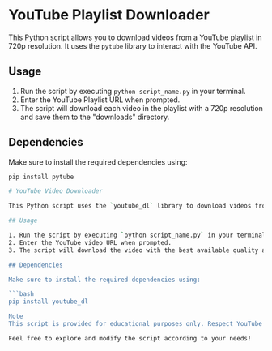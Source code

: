 # YouTube Playlist Downloader

This Python script allows you to download videos from a YouTube playlist in 720p resolution. It uses the `pytube` library to interact with the YouTube API.

## Usage

1. Run the script by executing `python script_name.py` in your terminal.
2. Enter the YouTube Playlist URL when prompted.
3. The script will download each video in the playlist with a 720p resolution and save them to the "downloads" directory.

## Dependencies

Make sure to install the required dependencies using:

```bash
pip install pytube

# YouTube Video Downloader

This Python script uses the `youtube_dl` library to download videos from YouTube. It provides a simple command-line interface for users to input the video URL and download the video with the best available quality.

## Usage

1. Run the script by executing `python script_name.py` in your terminal.
2. Enter the YouTube video URL when prompted.
3. The script will download the video with the best available quality and save it with the video's title as the file name.

## Dependencies

Make sure to install the required dependencies using:

```bash
pip install youtube_dl

Note
This script is provided for educational purposes only. Respect YouTube's terms of service and copyright regulations. Do not use this script to violate any policies or infringe on intellectual property rights.

Feel free to explore and modify the script according to your needs!